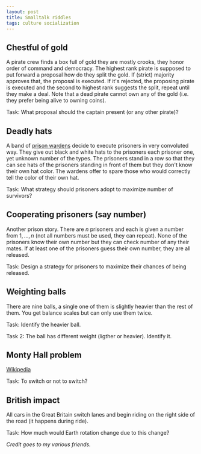 ```yaml
---
layout: post
title: Smalltalk riddles
tags: culture socialization
---
```


## Chestful of gold

A pirate crew finds a box full of gold they are mostly crooks, they honor order
of command and democracy.
The highest rank pirate is supposed to put forward a proposal how do they split
the gold. If (strict) majority approves that, the proposal is executed. If
it's rejected, the proposing pirate is executed and the second to highest rank
suggests the split, repeat until they make a deal.
Note that a dead pirate cannot own any of the gold (i.e. they prefer being
alive to owning coins).

Task: What proposal should the captain present (or any other pirate)?


## Deadly hats

A band of
[prison wardens](https://en.wikipedia.org/wiki/Stanford_prison_experiment)
decide to execute prisoners in very convoluted way. They give out black and
white hats to the prisoners each prisoner one, yet unknown number of the types.
The prisoners stand in a row so that they can see hats of the prisoners
standing in front of them but they don't know their own hat color.
The wardens offer to spare those who would correctly tell the color of their
own hat.

Task: What strategy should prisoners adopt to maximize number of survivors?


## Cooperating prisoners (say number)

Another prison story. There are $n$ prisoners and each is given a number from
$1,...,n$ (not all numbers must be used, they can repeat). None of the
prisoners know their own number but they can check number of any their mates.
If at least one of the prisoners guess their own number, they are all released.

Task: Design a strategy for prisoners to maximize their chances of being
released.

## Weighting balls

There are nine balls, a single one of them is slightly heavier than the rest of
them. You get balance scales but can only use them twice.

Task: Identify the heavier ball.

Task 2: The ball has different weight (ligther or heavier). Identify it.

## Monty Hall problem

[Wikipedia](https://en.wikipedia.org/wiki/Monty_Hall_problem)

Task: To switch or not to switch?

## British impact

All cars in the Great Britain switch lanes and begin riding on the right side
of the road (it happens during ride).

Task: How much would Earth rotation change due to this change?


*Credit goes to my various friends.*
